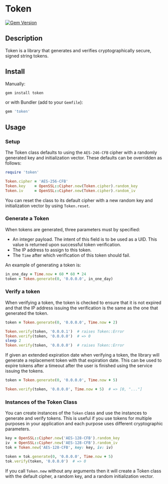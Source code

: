 # Token

[![Gem Version](https://badge.fury.io/rb/token.svg)](http://rubygems.org/gems/token)

## Description

Token is a library that generates and verifies cryptographically secure, signed
string tokens.

## Install

Manually:

```bash
gem install token
```

or with Bundler (add to your `Gemfile`):

```ruby
gem 'token'
```

## Usage

### Setup

The Token class defaults to using the `AES-246-CFB` cipher with a randomly
generated key and initialization vector.  These defaults can be overridden as
follows:

```ruby
require 'token'

Token.cipher = 'AES-256-CFB'
Token.key    = OpenSSL::Cipher.new(Token.cipher).random_key
Token.iv     = OpenSSL::Cipher.new(Token.cipher).random_iv
```

You can reset the class to its default cipher with a new random key and
initialization vector by using `Token.reset`.

### Generate a Token

When tokens are generated, three parameters must by specified:

 * An integer payload.  The intent of this field is to be used as a UID.  This
   value is returned upon successful token verification.
 * The IP address to assign to this token.
 * The `Time` after which verification of this token should fail.

An example of generating a token is:

```ruby
in_one_day = Time.now + 60 * 60 * 24
token = Token.generate(0, '0.0.0.0', in_one_day)
```

### Verify a token

When verifying a token, the token is checked to ensure that it is not expired
and that the IP address issuing the verification is the same as the
one that generated the token.

```ruby
token = Token.generate(0, '0.0.0.0', Time.now + 2)

Token.verify(token, '0.0.0.1')  # raises Token::Error
Token.verify(token, '0.0.0.0')  # => 0
sleep 2
Token.verify(token, '0.0.0.0')  # raises Token::Error
```

If given an extended expiration date when verifying a token, the library will
generate a replacement token with that expiration date.  This can be used to
expire tokens after a timeout after the user is finished using the service
issuing the tokens.

```ruby
token = Token.generate(0, '0.0.0.0', Time.now + 5)

Token.verify(token, '0.0.0.0', Time.now + 5)  # => [0, "..."]
```

### Instances of the Token Class

You can create instances of the `Token` class and use the instances to generate
and verify tokens.  This is useful if you use tokens for multiple purposes in
your application and each purpose uses different cryptographic parameters.

```ruby
key = OpenSSL::Cipher.new('AES-128-CFB').random_key
iv  = OpenSSL::Cipher.new('AES-128-CFB').random_iv
tok = Token.new('AES-128-CFB', key: key, iv: iv)

token = tok.generate(0, '0.0.0.0', Time.now + 5)
tok.verify(token, '0.0.0.0')  # => 0
```

If you call `Token.new` without any arguments then it will create a Token class
with the default cipher, a random key, and a random initialization vector.

